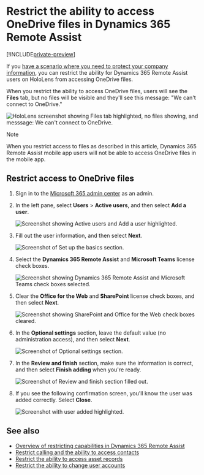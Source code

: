 
# Restrict the ability to access OneDrive files in Dynamics 365 Remote Assist

[!INCLUDE[private-preview](../includes/private-preview.md)]

If you [have a scenario where you need to protect your company information](restricted-mode-overview.md), you can restrict the ability for Dynamics 365 Remote Assist users on HoloLens from accessing OneDrive files. 

When you restrict the ability to access OneDrive files, users will see the **Files** tab, but no files will be visible and they'll see this message: "We can't connect to OneDrive." 

![HoloLens screenshot showing Files tab highlighted, no files showing, and messsage: We can't connect to OneDrive.](media/restricted-mode-files-hololens.jpg "HoloLens screenshot showing Files tab highlighted, no files showing, and messsage: We can't connect to OneDrive")

> [!NOTE]
> When you restrict access to files as described in this article, Dynamics 365 Remote Assist mobile app users will not be able to access OneDrive files in the mobile app. 

## Restrict access to OneDrive files

1. Sign in to the [Microsoft 365 admin center](https://admin.microsoft.com/Adminportal/Home?#/users) as an admin. 

2. In the left pane, select **Users** > **Active users**, and then select **Add a user**.

    ![Screenshot showing Active users and Add a user highlighted.](media/restricted-mode-files-add-user.jpg "Screenshot showing Active users and Add a user highlighted")

3. Fill out the user information, and then select **Next**.

    ![Screenshot of Set up the basics section.](media/restricted-mode-files-user-info.jpg "Screenshot of Set up the basics section")

4. Select the **Dynamics 365 Remote Assist** and **Microsoft Teams** license check boxes.

    ![Screenshot showing Dynamics 365 Remote Assist and Microsoft Teams check boxes selected.](media/restricted-mode-files-select-licenses.jpg "Screenshot showing Dynamics 365 Remote Assist and Microsoft Teams check boxes selected")

5. Clear the **Office for the Web** and **SharePoint** license check boxes, and then select **Next**.

    ![Screenshot showing SharePoint and Office for the Web check boxes cleared.](media/restricted-mode-files-clear-licenses.jpg "Screenshot showing SharePoint and Office for the Web check boxes cleared")

6. In the **Optional settings** section, leave the default value (no administration access), and then select **Next**.

    ![Screenshot of Optional settings section.](media/restricted-mode-files-optional-settings.jpg "Screenshot of Optional settings section")

7. In the **Review and finish** section, make sure the information is correct, and then select **Finish adding** when you're ready.
    
    ![Screenshot of Review and finish section filled out.](media/restricted-mode-files-review.jpg "Screenshot of Review and finish section filled out")

8. If you see the following confirmation screen, you'll know the user was added correctly. Select **Close**.

    ![Screenshot with user added highlighted.](media/restricted-mode-files-confirmation.jpg "Screenshot with user added highlighted")
    
## See also

- [Overview of restricting capabilities in Dynamics 365 Remote Assist](restricted-mode-overview.md)
- [Restrict calling and the ability to access contacts](restricted-mode-calling.md)
- [Restrict the ability to access asset records](restricted-mode-assets.md)
- [Restrict the ability to change user accounts](restricted-mode-signout.md)
